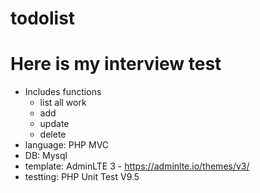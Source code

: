 # todolist
# Here is my interview test
- Includes functions
    + list all work
    + add 
    + update 
    + delete 
- language: PHP MVC
- DB: Mysql
- template: AdminLTE 3 - https://adminlte.io/themes/v3/
- testting: PHP Unit Test V9.5